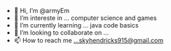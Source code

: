 - 👋 Hi, I’m @armyEm
- 👀 I’m intereste in ... computer science and games 
- 🌱 I’m currently learning ... java code basics
- 💞️ I’m looking to collaborate on ...
- 📫 How to reach me ...skyhendricks915@gmail.com

<!---
armyEm/armyEm is a ✨ special ✨ repository because its `README.md` (this file) appears on your GitHub profile.
You can click the Preview link to take a look at your changes.
--->
